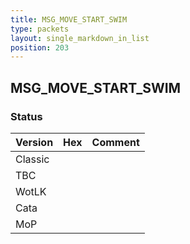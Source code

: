 ```yaml
---
title: MSG_MOVE_START_SWIM
type: packets
layout: single_markdown_in_list
position: 203
---
```


## MSG_MOVE_START_SWIM

### Status

Version    | Hex        | Comment
---------- | ---------- | ---------- 
Classic    |            |
TBC        |            |
WotLK      |            |
Cata       |            |
MoP        |            |